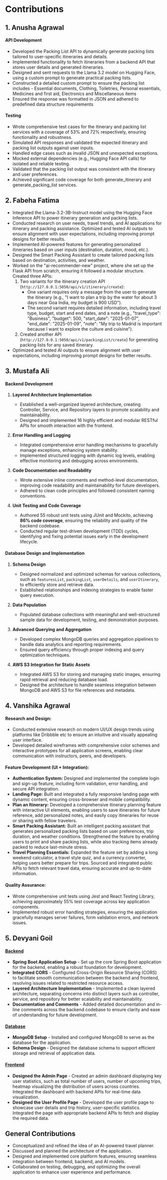 # Contributions

## 1. Anusha Agrawal

#### API Development
- Developed the Packing List API to dynamically generate packing lists tailored to user-specific itineraries and details.
- Implemented functionality to fetch itineraries from a backend API that stores user details and generated itineraries.
- Designed and sent requests to the Llama 3.2 model on Hugging Face, using a custom prompt to generate practical packing lists.
- Constructed a detailed custom prompt to ensure the packing list includes - Essential documents, Clothing, Toiletries, Personal essentials, Medicines and first aid, Electronics and Miscellaneous items
- Ensured the response was formatted in JSON and adhered to predefined data structure requirements
  
#### Testing
- Wrote comprehensive test cases for the itinerary and packing list services with a coverage of 53% and 72% respectively, ensuring functionality and robustness.
- Simulated API responses and validated the expected itinerary and packing list outputs against user inputs.
- Handled edge cases such as invalid JSON and unexpected exceptions.
- Mocked external dependencies (e.g., Hugging Face API calls) for isolated and reliable testing.
- Validated that the packing list output was consistent with the itinerary and user preferences.
- Achieved significant code coverage for both generate_itinerary and generate_packing_list services.


## 2. Fabeha Fatima

- Integrated the Llama-3.2-3B-Instruct model using the Hugging Face Inference API to power itinerary generation and packing lists.
- Conducted research on user needs, travel trends, and AI applications for itinerary and packing assistance. Optimized and tested AI outputs to ensure alignment with user expectations, including improving prompt designs for better results.
- Implemented AI-powered features for generating personalized itineraries based on user inputs (destination, duration, mood, etc.).
- Designed the Smart Packing Assistant to create tailored packing lists based on destination, activities, and weather.
- Worked on the "ai-recommender-new" project, where she set up the Flask API from scratch, ensuring it followed a modular structure. Created three APIs:
  1. Two variants for the itinerary creation API (`http://127.0.0.1:5050/api/v1/itinerary/create`):
     - One variant requires only a message from the user to generate the itinerary (e.g., "I want to plan a trip by the water for about 3 days near Goa India, my budget is 900 USD").
     - The second variant requires detailed information, including travel type, budget, start and end dates, and a note (e.g., "travel_type": "Business", "budget": 500, "start_date": "2025-01-07", "end_date": "2025-01-09", "note": "My trip to Madrid is important because I want to explore the culture and cuisine").
  2. Created another API (`http://127.0.0.1:5050/api/v1/packingList/create`) for generating packing lists for any saved itinerary.
- Optimized and tested AI outputs to ensure alignment with user expectations, including improving prompt designs for better results.


## 3. Mustafa Ali

#### **Backend Development**
 
1. **Layered Architecture Implementation**  
   - Established a well-organized layered architecture, creating Controller, Service, and Repository layers to promote scalability and maintainability.  
   - Designed and implemented 16 highly efficient and modular RESTful APIs for smooth interaction with the frontend.  

2. **Error Handling and Logging**  
   - Integrated comprehensive error handling mechanisms to gracefully manage exceptions, enhancing system stability.  
   - Implemented structured logging with dynamic log levels, enabling effective monitoring and debugging across environments.  

3. **Code Documentation and Readability**  
   - Wrote extensive inline comments and method-level documentation, improving code readability and maintainability for future developers.  
   - Adhered to clean code principles and followed consistent naming conventions.  

4. **Unit Testing and Code Coverage**  
   - Authored 55 robust unit tests using JUnit and Mockito, achieving **86% code coverage**, ensuring the reliability and quality of the backend codebase.  
   - Conducted regular test-driven development (TDD) cycles, identifying and fixing potential issues early in the development lifecycle.  


#### **Database Design and Implementation**

1. **Schema Design**  
   - Designed normalized and optimized schemas for various collections, such as `featuresList`, `packingList`, `userDetails`, and `userItinerary`, to efficiently store and retrieve data.  
   - Established relationships and indexing strategies to enable faster query execution.  

2. **Data Population**  
   - Populated database collections with meaningful and well-structured sample data for development, testing, and demonstration purposes.  

3. **Advanced Querying and Aggregation**  
   - Developed complex MongoDB queries and aggregation pipelines to handle data analytics and reporting requirements.  
   - Ensured query efficiency through proper indexing and query optimization techniques.  

4. **AWS S3 Integration for Static Assets**  
   - Integrated AWS S3 for storing and managing static images, ensuring rapid retrieval and reducing database load.  
   - Designed the architecture to handle seamless integration between MongoDB and AWS S3 for file references and metadata.  



## 4. Vanshika Agrawal


#### Research and Design: 
- Conducted extensive research on modern UI/UX design trends using platforms like Dribbble etc to ensure an intuitive and visually appealing user interface.
- Developed detailed wireframes with comprehensive color schemes and interactive prototypes for all application screens, enabling clear communication with instructors, peers, and developers.

#### Feature Development (UI + Integration):
- **Authentication System:** Designed and implemented the complete login and sign-up feature, including form validation, error handling, and secure API integration.
- **Landing Page:** Built and integrated a fully responsive landing page with dynamic content, ensuring cross-browser and mobile compatibility.
- **Plan an Itinerary:** Developed a comprehensive itinerary planning feature with interactive UI elements, enabling users to save itineraries for future reference, add personalized notes, and easily copy itineraries for reuse or sharing with fellow travelers.
- **Smart Packing Assistant:** Built an intelligent packing assistant that generates personalized packing lists based on user preferences, trip duration, and weather conditions. Strengthened the feature by enabling users to print and share packing lists, while also tracking items already packed to reduce last-minute stress.
- **Travel Planning Essentials:** Expanded the feature set by adding a long weekend calculator, a travel style quiz, and a currency converter, helping users better prepare for trips. Sourced and integrated public APIs to fetch relevant travel data, ensuring accurate and up-to-date information.


#### Quality Assurance:
- Wrote comprehensive unit tests using Jest and React Testing Library, achieving approximately 55% test coverage across key application components.
- Implemented robust error handling strategies, ensuring the application gracefully manages server failures, form validation errors, and network issues.


## 5. Devyani Goil

#### <ins> Backend </ins>
- **Spring Boot Application Setup** - Set up the core Spring Boot application for the backend, enabling a robust foundation for development.
- **Integrated CORS** - Configured Cross-Origin Resource Sharing (CORS) to facilitate smooth communication between the backend and frontend, resolving issues related to restricted resource access.
- **Layered Architecture Implementation** - Implemented a clean layered architecture, separating concerns into distinct layers such as controller, service, and repository for better scalability and maintainability.
- **Documentation and Comments** - Added detailed documentation and in-line comments across the backend codebase to ensure clarity and ease of understanding for future development.


#### <ins> Database </ins>
- **MongoDB Setup** - Installed and configured MongoDB to serve as the database for the application.
- **Schema Design** - Designed the database schema to support efficient storage and retrieval of application data.


#### <ins> Frontend </ins>
- **Designed the Admin Page** - Created an admin dashboard displaying key user statistics, such as total number of users, number of upcoming trips, heatmap visualizing the distribution of users across countries. Integrated the dashboard with backend APIs for real-time data visualization.
- **Designed the User Profile Page** - Developed the user profile page to showcase user details and trip history, user-specific statistics. Integrated the page with appropriate backend APIs to fetch and display the required data.


## General Contributions

- Conceptualized and refined the idea of an AI-powered travel planner.
- Discussed and planned the architecture of the application.
- Designed and implemented core platform features, ensuring seamless integration between frontend, backend, and AI models.
- Collaborated on testing, debugging, and optimizing the overall application to enhance user experience and performance.

